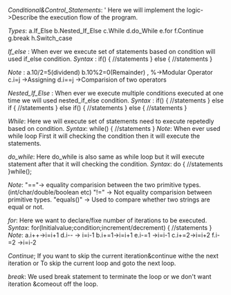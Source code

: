 *Conditional&Control_Statements*: '
      Here we will implement the logic->Describe the execution flow of the program.

*Types*:
a.If_Else
b.Nested_If_Else
c.While
d.do_While
e.for
f.Continue
g.break
h.Switch_case

*If_else* :
     When ever we execute set of statements based on condition will used if_else condition.
 *Syntax* :
        if(<condition>)
        {
            //statements
        } 
        else
        {
            //statements
        }   

*Note* :
a.10/2=5(dividend)
b.10%2=0(Remainder) , %->Modular Operator
c.i=j ->Assigning
d.i==j ->Comparision of two operators

*Nested_If_Else* :
      When ever we execute multiple conditions executed at one time we will used nested_if_else condition.
 *Syntax* :
    if(<condition>)
        {
            //statements
        } 
        else if
        {
            //statements
        } 
       else if(<condition>)
        {
            //statements
        } 
        else
        {
            //statements
        }    

 *While*:
    Here we will execute set of statements need to execute repetedly based on condition.
 *Syntax*:
     while(<condition>)
     {
        //statements
     } 
*Note*:
When ever used while loop First it will checking the condition then it will execute the statements.

*do_while*:
     Here do_while is also same as while loop but it will execute statement after that it will checking the condition.
*Syntax*:
do
{
    //statements
}while(<condition>);

*Note*:
"=="-> equality comparision between the two primitive types.(int/char/double/boolean etc)
"!=" -> Not equality comparision between primitive types.
"equals()" -> Used to compare whether two strings are equal or not.

*for*:
     Here we want to declare/fixe number of iterations to be executed.
 *Syntax*:
       for(Initialvalue;condition;increment/decrement) 
       {
        //statements
       }   
  *Note*:
  a.i++->i=i+1           d.i-- -> i=i-1
  b.i+=1->i=i+1          e.i-=1 ->i=i-1 
  c.i+=2->i=i+2          f.i-=2 ->i=i-2

  *Continue*;
        If you want to skip the current iteration&continue withe the next iteration or To skip the current loop and goto the next loop.

  *break*:
       We used break statement to terminate the loop or we don't want iteration &comeout off the loop.       


   